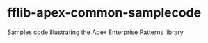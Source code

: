 fflib-apex-common-samplecode
============================

Samples code illustrating the Apex Enterprise Patterns library
